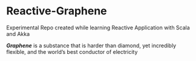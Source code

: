 # Reactive-Graphene
Experimental Repo created while learning Reactive Application with Scala and Akka


_**Graphene**_ 
 is a substance that is harder than diamond, yet incredibly flexible, and the world’s best conductor of electricity
